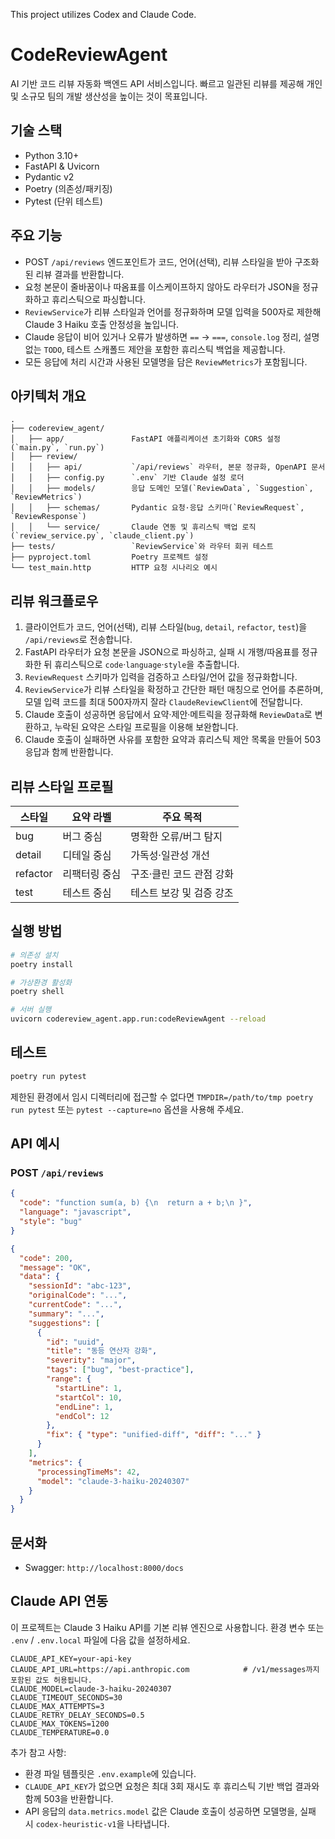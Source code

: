 This project utilizes Codex and Claude Code.
# CodeReviewAgent

AI 기반 코드 리뷰 자동화 백엔드 API 서비스입니다. 빠르고 일관된 리뷰를 제공해 개인 및 소규모 팀의 개발 생산성을 높이는 것이 목표입니다.

## 기술 스택

- Python 3.10+
- FastAPI & Uvicorn
- Pydantic v2
- Poetry (의존성/패키징)
- Pytest (단위 테스트)

## 주요 기능

- POST `/api/reviews` 엔드포인트가 코드, 언어(선택), 리뷰 스타일을 받아 구조화된 리뷰 결과를 반환합니다.
- 요청 본문이 줄바꿈이나 따옴표를 이스케이프하지 않아도 라우터가 JSON을 정규화하고 휴리스틱으로 파싱합니다.
- `ReviewService`가 리뷰 스타일과 언어를 정규화하며 모델 입력을 500자로 제한해 Claude 3 Haiku 호출 안정성을 높입니다.
- Claude 응답이 비어 있거나 오류가 발생하면 `==` → `===`, `console.log` 정리, 설명 없는 `TODO`, 테스트 스캐폴드 제안을 포함한 휴리스틱 백업을 제공합니다.
- 모든 응답에 처리 시간과 사용된 모델명을 담은 `ReviewMetrics`가 포함됩니다.

## 아키텍처 개요

```
.
├── codereview_agent/
│   ├── app/               FastAPI 애플리케이션 초기화와 CORS 설정 (`main.py`, `run.py`)
│   ├── review/
│   │   ├── api/           `/api/reviews` 라우터, 본문 정규화, OpenAPI 문서
│   │   ├── config.py      `.env` 기반 Claude 설정 로더
│   │   ├── models/        응답 도메인 모델(`ReviewData`, `Suggestion`, `ReviewMetrics`)
│   │   ├── schemas/       Pydantic 요청·응답 스키마(`ReviewRequest`, `ReviewResponse`)
│   │   └── service/       Claude 연동 및 휴리스틱 백업 로직(`review_service.py`, `claude_client.py`)
├── tests/                 `ReviewService`와 라우터 회귀 테스트
├── pyproject.toml         Poetry 프로젝트 설정
└── test_main.http         HTTP 요청 시나리오 예시
```

## 리뷰 워크플로우

1. 클라이언트가 코드, 언어(선택), 리뷰 스타일(`bug`, `detail`, `refactor`, `test`)을 `/api/reviews`로 전송합니다.
2. FastAPI 라우터가 요청 본문을 JSON으로 파싱하고, 실패 시 개행/따옴표를 정규화한 뒤 휴리스틱으로 `code`·`language`·`style`을 추출합니다.
3. `ReviewRequest` 스키마가 입력을 검증하고 스타일/언어 값을 정규화합니다.
4. `ReviewService`가 리뷰 스타일을 확정하고 간단한 패턴 매칭으로 언어를 추론하며, 모델 입력 코드를 최대 500자까지 잘라 `ClaudeReviewClient`에 전달합니다.
5. Claude 호출이 성공하면 응답에서 요약·제안·메트릭을 정규화해 `ReviewData`로 변환하고, 누락된 요약은 스타일 프로필을 이용해 보완합니다.
6. Claude 호출이 실패하면 사유를 포함한 요약과 휴리스틱 제안 목록을 만들어 503 응답과 함께 반환합니다.

## 리뷰 스타일 프로필

| 스타일 | 요약 라벨 | 주요 목적 |
| --- | --- | --- |
| bug | 버그 중심 | 명확한 오류/버그 탐지 |
| detail | 디테일 중심 | 가독성·일관성 개선 |
| refactor | 리팩터링 중심 | 구조·클린 코드 관점 강화 |
| test | 테스트 중심 | 테스트 보강 및 검증 강조 |

## 실행 방법

```bash
# 의존성 설치
poetry install

# 가상환경 활성화
poetry shell

# 서버 실행
uvicorn codereview_agent.app.run:codeReviewAgent --reload
```

## 테스트

```bash
poetry run pytest
```

제한된 환경에서 임시 디렉터리에 접근할 수 없다면 `TMPDIR=/path/to/tmp poetry run pytest` 또는 `pytest --capture=no` 옵션을 사용해 주세요.

## API 예시

### POST `/api/reviews`

```json
{
  "code": "function sum(a, b) {\n  return a + b;\n }",
  "language": "javascript",
  "style": "bug"
}
```

```json
{
  "code": 200,
  "message": "OK",
  "data": {
    "sessionId": "abc-123",
    "originalCode": "...",
    "currentCode": "...",
    "summary": "...",
    "suggestions": [
      {
        "id": "uuid",
        "title": "동등 연산자 강화",
        "severity": "major",
        "tags": ["bug", "best-practice"],
        "range": {
          "startLine": 1,
          "startCol": 10,
          "endLine": 1,
          "endCol": 12
        },
        "fix": { "type": "unified-diff", "diff": "..." }
      }
    ],
    "metrics": {
      "processingTimeMs": 42,
      "model": "claude-3-haiku-20240307"
    }
  }
}
```

## 문서화

- Swagger: `http://localhost:8000/docs`

## Claude API 연동

이 프로젝트는 Claude 3 Haiku API를 기본 리뷰 엔진으로 사용합니다. 환경 변수 또는 `.env` / `.env.local` 파일에 다음 값을 설정하세요.

```
CLAUDE_API_KEY=your-api-key
CLAUDE_API_URL=https://api.anthropic.com            # /v1/messages까지 포함된 값도 허용됩니다.
CLAUDE_MODEL=claude-3-haiku-20240307
CLAUDE_TIMEOUT_SECONDS=30
CLAUDE_MAX_ATTEMPTS=3
CLAUDE_RETRY_DELAY_SECONDS=0.5
CLAUDE_MAX_TOKENS=1200
CLAUDE_TEMPERATURE=0.0
```

추가 참고 사항:

- 환경 파일 템플릿은 `.env.example`에 있습니다.
- `CLAUDE_API_KEY`가 없으면 요청은 최대 3회 재시도 후 휴리스틱 기반 백업 결과와 함께 503을 반환합니다.
- API 응답의 `data.metrics.model` 값은 Claude 호출이 성공하면 모델명을, 실패 시 `codex-heuristic-v1`을 나타냅니다.
